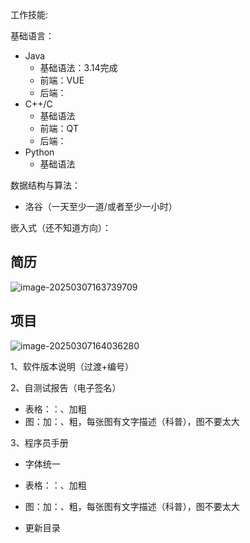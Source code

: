 工作技能:

基础语言：

- Java
  - 基础语法：3.14完成
  - 前端：VUE
  - 后端：
- C++/C
  - 基础语法
  - 前端：QT
  - 后端：
- Python
  - 基础语法

数据结构与算法：

- 洛谷（一天至少一道/或者至少一小时）

嵌入式（还不知道方向）：







## 简历

![image-20250307163739709](../imgs/image-20250307163739709.png)



## 项目

![image-20250307164036280](../imgs/image-20250307164036280.png)





1、软件版本说明（过渡+编号）

2、自测试报告（电子签名）

- 表格：：、加粗
- 图：加：、粗，每张图有文字描述（科普），图不要太大

3、程序员手册

- 字体统一



- 表格：：、加粗
- 图：加：、粗，每张图有文字描述（科普），图不要太大
- 更新目录